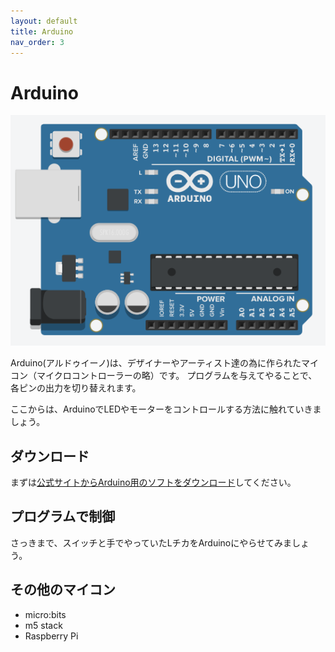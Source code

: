 ```yaml
---
layout: default
title: Arduino
nav_order: 3
---
```


# Arduino

<img src="assets/arduino_body.png"  alt="hi" class="inline"/>

Arduino(アルドゥイーノ)は、デザイナーやアーティスト達の為に作られたマイコン（マイクロコントローラーの略）です。
プログラムを与えてやることで、各ピンの出力を切り替えれます。

ここからは、ArduinoでLEDやモーターをコントロールする方法に触れていきましょう。

## ダウンロード

まずは[公式サイトからArduino用のソフトをダウンロード](https://www.arduino.cc/en/Main/Software)してください。

## プログラムで制御
さっきまで、スイッチと手でやっていたLチカをArduinoにやらせてみましょう。


## その他のマイコン
* micro:bits
* m5 stack
* Raspberry Pi
